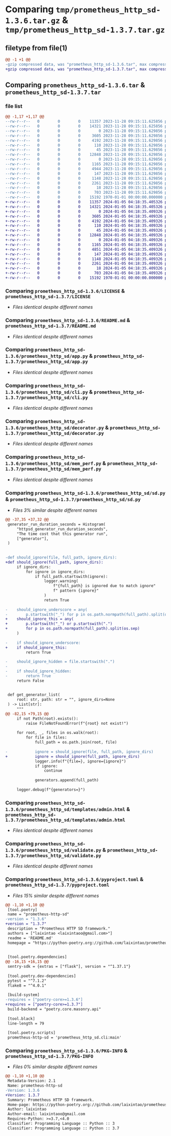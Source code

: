 # Comparing `tmp/prometheus_http_sd-1.3.6.tar.gz` & `tmp/prometheus_http_sd-1.3.7.tar.gz`

## filetype from file(1)

```diff
@@ -1 +1 @@
-gzip compressed data, was "prometheus_http_sd-1.3.6.tar", max compression
+gzip compressed data, was "prometheus_http_sd-1.3.7.tar", max compression
```

## Comparing `prometheus_http_sd-1.3.6.tar` & `prometheus_http_sd-1.3.7.tar`

### file list

```diff
@@ -1,17 +1,17 @@
--rw-r--r--   0        0        0    11357 2023-11-28 09:15:11.625856 prometheus_http_sd-1.3.6/LICENSE
--rw-r--r--   0        0        0    14321 2023-11-28 09:15:11.625856 prometheus_http_sd-1.3.6/README.md
--rw-r--r--   0        0        0        0 2023-11-28 09:15:11.629856 prometheus_http_sd-1.3.6/prometheus_http_sd/__init__.py
--rw-r--r--   0        0        0     3605 2023-11-28 09:15:11.629856 prometheus_http_sd-1.3.6/prometheus_http_sd/app.py
--rw-r--r--   0        0        0     4192 2023-11-28 09:15:11.629856 prometheus_http_sd-1.3.6/prometheus_http_sd/cli.py
--rw-r--r--   0        0        0      110 2023-11-28 09:15:11.629856 prometheus_http_sd-1.3.6/prometheus_http_sd/config.py
--rw-r--r--   0        0        0       45 2023-11-28 09:15:11.629856 prometheus_http_sd-1.3.6/prometheus_http_sd/const.py
--rw-r--r--   0        0        0    12848 2023-11-28 09:15:11.629856 prometheus_http_sd-1.3.6/prometheus_http_sd/decorator.py
--rw-r--r--   0        0        0        0 2023-11-28 09:15:11.629856 prometheus_http_sd-1.3.6/prometheus_http_sd/exceptions.py
--rw-r--r--   0        0        0     1165 2023-11-28 09:15:11.629856 prometheus_http_sd-1.3.6/prometheus_http_sd/mem_perf.py
--rw-r--r--   0        0        0     4944 2023-11-28 09:15:11.629856 prometheus_http_sd-1.3.6/prometheus_http_sd/sd.py
--rw-r--r--   0        0        0      147 2023-11-28 09:15:11.629856 prometheus_http_sd-1.3.6/prometheus_http_sd/targets.py
--rw-r--r--   0        0        0     1148 2023-11-28 09:15:11.629856 prometheus_http_sd-1.3.6/prometheus_http_sd/templates/admin.html
--rw-r--r--   0        0        0     2261 2023-11-28 09:15:11.629856 prometheus_http_sd-1.3.6/prometheus_http_sd/validate.py
--rw-r--r--   0        0        0       18 2023-11-28 09:15:11.629856 prometheus_http_sd-1.3.6/prometheus_http_sd/version.py
--rw-r--r--   0        0        0      703 2023-11-28 09:15:11.629856 prometheus_http_sd-1.3.6/pyproject.toml
--rw-r--r--   0        0        0    15192 1970-01-01 00:00:00.000000 prometheus_http_sd-1.3.6/PKG-INFO
+-rw-r--r--   0        0        0    11357 2024-01-05 04:18:35.405326 prometheus_http_sd-1.3.7/LICENSE
+-rw-r--r--   0        0        0    14321 2024-01-05 04:18:35.405326 prometheus_http_sd-1.3.7/README.md
+-rw-r--r--   0        0        0        0 2024-01-05 04:18:35.409326 prometheus_http_sd-1.3.7/prometheus_http_sd/__init__.py
+-rw-r--r--   0        0        0     3605 2024-01-05 04:18:35.409326 prometheus_http_sd-1.3.7/prometheus_http_sd/app.py
+-rw-r--r--   0        0        0     4192 2024-01-05 04:18:35.409326 prometheus_http_sd-1.3.7/prometheus_http_sd/cli.py
+-rw-r--r--   0        0        0      110 2024-01-05 04:18:35.409326 prometheus_http_sd-1.3.7/prometheus_http_sd/config.py
+-rw-r--r--   0        0        0       45 2024-01-05 04:18:35.409326 prometheus_http_sd-1.3.7/prometheus_http_sd/const.py
+-rw-r--r--   0        0        0    12848 2024-01-05 04:18:35.409326 prometheus_http_sd-1.3.7/prometheus_http_sd/decorator.py
+-rw-r--r--   0        0        0        0 2024-01-05 04:18:35.409326 prometheus_http_sd-1.3.7/prometheus_http_sd/exceptions.py
+-rw-r--r--   0        0        0     1165 2024-01-05 04:18:35.409326 prometheus_http_sd-1.3.7/prometheus_http_sd/mem_perf.py
+-rw-r--r--   0        0        0     4851 2024-01-05 04:18:35.409326 prometheus_http_sd-1.3.7/prometheus_http_sd/sd.py
+-rw-r--r--   0        0        0      147 2024-01-05 04:18:35.409326 prometheus_http_sd-1.3.7/prometheus_http_sd/targets.py
+-rw-r--r--   0        0        0     1148 2024-01-05 04:18:35.409326 prometheus_http_sd-1.3.7/prometheus_http_sd/templates/admin.html
+-rw-r--r--   0        0        0     2261 2024-01-05 04:18:35.409326 prometheus_http_sd-1.3.7/prometheus_http_sd/validate.py
+-rw-r--r--   0        0        0       18 2024-01-05 04:18:35.409326 prometheus_http_sd-1.3.7/prometheus_http_sd/version.py
+-rw-r--r--   0        0        0      703 2024-01-05 04:18:35.409326 prometheus_http_sd-1.3.7/pyproject.toml
+-rw-r--r--   0        0        0    15192 1970-01-01 00:00:00.000000 prometheus_http_sd-1.3.7/PKG-INFO
```

### Comparing `prometheus_http_sd-1.3.6/LICENSE` & `prometheus_http_sd-1.3.7/LICENSE`

 * *Files identical despite different names*

### Comparing `prometheus_http_sd-1.3.6/README.md` & `prometheus_http_sd-1.3.7/README.md`

 * *Files identical despite different names*

### Comparing `prometheus_http_sd-1.3.6/prometheus_http_sd/app.py` & `prometheus_http_sd-1.3.7/prometheus_http_sd/app.py`

 * *Files identical despite different names*

### Comparing `prometheus_http_sd-1.3.6/prometheus_http_sd/cli.py` & `prometheus_http_sd-1.3.7/prometheus_http_sd/cli.py`

 * *Files identical despite different names*

### Comparing `prometheus_http_sd-1.3.6/prometheus_http_sd/decorator.py` & `prometheus_http_sd-1.3.7/prometheus_http_sd/decorator.py`

 * *Files identical despite different names*

### Comparing `prometheus_http_sd-1.3.6/prometheus_http_sd/mem_perf.py` & `prometheus_http_sd-1.3.7/prometheus_http_sd/mem_perf.py`

 * *Files identical despite different names*

### Comparing `prometheus_http_sd-1.3.6/prometheus_http_sd/sd.py` & `prometheus_http_sd-1.3.7/prometheus_http_sd/sd.py`

 * *Files 3% similar despite different names*

```diff
@@ -37,35 +37,32 @@
 generator_run_duration_seconds = Histogram(
     "httpsd_generator_run_duration_seconds",
     "The time cost that this generator run",
     ["generator"],
 )
 
 
-def should_ignore(file, full_path, ignore_dirs):
+def should_ignore(full_path, ignore_dirs):
     if ignore_dirs:
         for ignore in ignore_dirs:
             if full_path.startswith(ignore):
                 logger.warning(
                     f"{full_path} is ignored due to match ignore"
                     f" pattern {ignore}"
                 )
                 return True
 
-    should_ignore_underscore = any(
-        p.startswith("_") for p in os.path.normpath(full_path).split(os.sep)
+    should_ignore_this = any(
+        p.startswith("_") or p.startswith(".")
+        for p in os.path.normpath(full_path).split(os.sep)
     )
 
-    if should_ignore_underscore:
+    if should_ignore_this:
         return True
 
-    should_ignore_hidden = file.startswith(".")
-
-    if should_ignore_hidden:
-        return True
     return False
 
 
 def get_generator_list(
     root: str, path: str = "", ignore_dirs=None
 ) -> List[str]:
     """
@@ -82,15 +79,15 @@
     if not Path(root).exists():
         raise FileNotFoundError(f"{root} not exist!")
 
     for root, _, files in os.walk(root):
         for file in files:
             full_path = os.path.join(root, file)
 
-            ignore = should_ignore(file, full_path, ignore_dirs)
+            ignore = should_ignore(full_path, ignore_dirs)
             logger.info(f"{file=}, ignore={ignore}")
             if ignore:
                 continue
 
             generators.append(full_path)
 
     logger.debug(f"{generators=}")
```

### Comparing `prometheus_http_sd-1.3.6/prometheus_http_sd/templates/admin.html` & `prometheus_http_sd-1.3.7/prometheus_http_sd/templates/admin.html`

 * *Files identical despite different names*

### Comparing `prometheus_http_sd-1.3.6/prometheus_http_sd/validate.py` & `prometheus_http_sd-1.3.7/prometheus_http_sd/validate.py`

 * *Files identical despite different names*

### Comparing `prometheus_http_sd-1.3.6/pyproject.toml` & `prometheus_http_sd-1.3.7/pyproject.toml`

 * *Files 15% similar despite different names*

```diff
@@ -1,10 +1,10 @@
 [tool.poetry]
 name = "prometheus-http-sd"
-version = "1.3.6"
+version = "1.3.7"
 description = "Prometheus HTTP SD framework."
 authors = ["laixintao <laixintaoo@gmail.com>"]
 readme = 'README.md'
 homepage = "https://python-poetry.org://github.com/laixintao/prometheus-http-sd"
 
 
 [tool.poetry.dependencies]
@@ -16,15 +16,15 @@
 sentry-sdk = {extras = ["flask"], version = "^1.37.1"}
 
 [tool.poetry.dev-dependencies]
 pytest = "^7.1.2"
 flake8 = "^4.0.1"
 
 [build-system]
-requires = ["poetry-core>=1.3.6"]
+requires = ["poetry-core>=1.3.7"]
 build-backend = "poetry.core.masonry.api"
 
 [tool.black]
 line-length = 79
 
 [tool.poetry.scripts]
 prometheus-http-sd = 'prometheus_http_sd.cli:main'
```

### Comparing `prometheus_http_sd-1.3.6/PKG-INFO` & `prometheus_http_sd-1.3.7/PKG-INFO`

 * *Files 0% similar despite different names*

```diff
@@ -1,10 +1,10 @@
 Metadata-Version: 2.1
 Name: prometheus-http-sd
-Version: 1.3.6
+Version: 1.3.7
 Summary: Prometheus HTTP SD framework.
 Home-page: https://python-poetry.org://github.com/laixintao/prometheus-http-sd
 Author: laixintao
 Author-email: laixintaoo@gmail.com
 Requires-Python: >=3.7,<4.0
 Classifier: Programming Language :: Python :: 3
 Classifier: Programming Language :: Python :: 3.7
```


